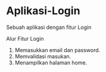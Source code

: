 # Aplikasi-Login
Sebuah aplikasi dengan fitur Login

Alur Fitur Login
1. Memasukkan email dan password.
2. Memvalidasi masukan.
3. Menampilkan halaman home.
